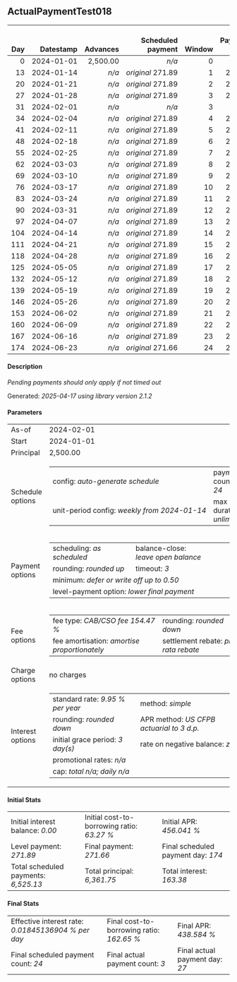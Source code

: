 <h2>ActualPaymentTest018</h2>
<table>
    <thead style="vertical-align: bottom;">
        <th style="text-align: right;">Day</th>
        <th style="text-align: right;">Datestamp</th>
        <th style="text-align: right;">Advances</th>
        <th style="text-align: right;">Scheduled payment</th>
        <th style="text-align: right;">Window</th>
        <th style="text-align: right;">Payment due</th>
        <th style="text-align: right;">Actual payments</th>
        <th style="text-align: right;">Generated payment</th>
        <th style="text-align: right;">Net effect</th>
        <th style="text-align: right;">Payment status</th>
        <th style="text-align: right;">Balance status</th>
        <th style="text-align: right;">Simple interest</th>
        <th style="text-align: right;">New interest</th>
        <th style="text-align: right;">New charges</th>
        <th style="text-align: right;">Principal portion</th>
        <th style="text-align: right;">Fee portion</th>
        <th style="text-align: right;">Interest portion</th>
        <th style="text-align: right;">Charges portion</th>
        <th style="text-align: right;">Fee rebate</th>
        <th style="text-align: right;">Principal balance</th>
        <th style="text-align: right;">Fee balance</th>
        <th style="text-align: right;">Interest balance</th>
        <th style="text-align: right;">Charges balance</th>
        <th style="text-align: right;">Settlement figure</th>
        <th style="text-align: right;">Fee rebate if&nbsp;settled</th>
    </thead>
    <tr style="text-align: right;">
        <td class="ci00">0</td>
        <td class="ci01" style="white-space: nowrap;">2024-01-01</td>
        <td class="ci02">2,500.00</td>
        <td class="ci03" style="white-space: nowrap;"><i>n/a<i></td>
        <td class="ci04">0</td>
        <td class="ci05">0.00</td>
        <td class="ci06"><i>n/a</i></td>
        <td class="ci07"><i>n/a</i></td>
        <td class="ci08">0.00</td>
        <td class="ci09"><i>none&nbsp;scheduled</i></td>
        <td class="ci10">open</td>
        <td class="ci11">0.0000</td>
        <td class="ci12">0.0000</td>
        <td class="ci13"><i>n/a</i></td>
        <td class="ci14">0.00</td>
        <td class="ci15">0.00</td>
        <td class="ci16">0.00</td>
        <td class="ci17">0.00</td>
        <td class="ci18">0.00</td>
        <td class="ci19">2,500.00</td>
        <td class="ci20">3,861.75</td>
        <td class="ci21">0.0000</td>
        <td class="ci22">0.00</td>
        <td class="ci23">6,361.75</td>
        <td class="ci24">3,861.75</td>
    </tr>
    <tr style="text-align: right;">
        <td class="ci00">13</td>
        <td class="ci01" style="white-space: nowrap;">2024-01-14</td>
        <td class="ci02"><i>n/a</i></td>
        <td class="ci03" style="white-space: nowrap;"><i>original</i> 271.89</td>
        <td class="ci04">1</td>
        <td class="ci05">271.89</td>
        <td class="ci06"><i>confirmed</i>&nbsp;271.89</td>
        <td class="ci07"><i>n/a</i></td>
        <td class="ci08">271.89</td>
        <td class="ci09"><i>payment&nbsp;made</i></td>
        <td class="ci10">open</td>
        <td class="ci11">22.5450</td>
        <td class="ci12">22.5450</td>
        <td class="ci13"><i>n/a</i></td>
        <td class="ci14">97.98</td>
        <td class="ci15">151.37</td>
        <td class="ci16">22.54</td>
        <td class="ci17">0.00</td>
        <td class="ci18">0.00</td>
        <td class="ci19">2,402.02</td>
        <td class="ci20">3,710.38</td>
        <td class="ci21">0.0000</td>
        <td class="ci22">0.00</td>
        <td class="ci23">2,539.17</td>
        <td class="ci24">3,573.23</td>
    </tr>
    <tr style="text-align: right;">
        <td class="ci00">20</td>
        <td class="ci01" style="white-space: nowrap;">2024-01-21</td>
        <td class="ci02"><i>n/a</i></td>
        <td class="ci03" style="white-space: nowrap;"><i>original</i> 271.89</td>
        <td class="ci04">2</td>
        <td class="ci05">271.89</td>
        <td class="ci06">271.89&nbsp;<i>timed&nbsp;out</i></td>
        <td class="ci07"><i>n/a</i></td>
        <td class="ci08">0.00</td>
        <td class="ci09"><i>missed&nbsp;payment</i></td>
        <td class="ci10">open</td>
        <td class="ci11">11.6638</td>
        <td class="ci12">11.6638</td>
        <td class="ci13"><i>n/a</i></td>
        <td class="ci14">0.00</td>
        <td class="ci15">0.00</td>
        <td class="ci16">0.00</td>
        <td class="ci17">0.00</td>
        <td class="ci18">0.00</td>
        <td class="ci19">2,402.02</td>
        <td class="ci20">3,710.38</td>
        <td class="ci21">11.6638</td>
        <td class="ci22">0.00</td>
        <td class="ci23">2,706.18</td>
        <td class="ci24">3,417.88</td>
    </tr>
    <tr style="text-align: right;">
        <td class="ci00">27</td>
        <td class="ci01" style="white-space: nowrap;">2024-01-28</td>
        <td class="ci02"><i>n/a</i></td>
        <td class="ci03" style="white-space: nowrap;"><i>original</i> 271.89</td>
        <td class="ci04">3</td>
        <td class="ci05">271.89</td>
        <td class="ci06">271.89&nbsp;<i>timed&nbsp;out</i></td>
        <td class="ci07"><i>n/a</i></td>
        <td class="ci08">0.00</td>
        <td class="ci09"><i>missed&nbsp;payment</i></td>
        <td class="ci10">open</td>
        <td class="ci11">11.6638</td>
        <td class="ci12">11.6638</td>
        <td class="ci13"><i>n/a</i></td>
        <td class="ci14">0.00</td>
        <td class="ci15">0.00</td>
        <td class="ci16">0.00</td>
        <td class="ci17">0.00</td>
        <td class="ci18">0.00</td>
        <td class="ci19">2,402.02</td>
        <td class="ci20">3,710.38</td>
        <td class="ci21">23.3276</td>
        <td class="ci22">0.00</td>
        <td class="ci23">2,873.20</td>
        <td class="ci24">3,262.52</td>
    </tr>
    <tr style="text-align: right;">
        <td class="ci00">31</td>
        <td class="ci01" style="white-space: nowrap;">2024-02-01</td>
        <td class="ci02"><i>n/a</i></td>
        <td class="ci03" style="white-space: nowrap;"><i>n/a<i></td>
        <td class="ci04">3</td>
        <td class="ci05">0.00</td>
        <td class="ci06"><i>n/a</i></td>
        <td class="ci07"><i>n/a</i></td>
        <td class="ci08">0.00</td>
        <td class="ci09"><i>information&nbsp;only</i></td>
        <td class="ci10">open</td>
        <td class="ci11">6.6650</td>
        <td class="ci12">6.6650</td>
        <td class="ci13"><i>n/a</i></td>
        <td class="ci14">0.00</td>
        <td class="ci15">0.00</td>
        <td class="ci16">0.00</td>
        <td class="ci17">0.00</td>
        <td class="ci18">0.00</td>
        <td class="ci19">2,402.02</td>
        <td class="ci20">3,710.38</td>
        <td class="ci21">29.9926</td>
        <td class="ci22">0.00</td>
        <td class="ci23">2,968.65</td>
        <td class="ci24">3,173.74</td>
    </tr>
    <tr style="text-align: right;">
        <td class="ci00">34</td>
        <td class="ci01" style="white-space: nowrap;">2024-02-04</td>
        <td class="ci02"><i>n/a</i></td>
        <td class="ci03" style="white-space: nowrap;"><i>original</i> 271.89</td>
        <td class="ci04">4</td>
        <td class="ci05">271.89</td>
        <td class="ci06"><i>n/a</i></td>
        <td class="ci07"><i>n/a</i></td>
        <td class="ci08">271.89</td>
        <td class="ci09"><i>not&nbsp;yet&nbsp;due</i></td>
        <td class="ci10">open</td>
        <td class="ci11">4.9988</td>
        <td class="ci12">4.9988</td>
        <td class="ci13"><i>n/a</i></td>
        <td class="ci14">93.09</td>
        <td class="ci15">143.81</td>
        <td class="ci16">34.99</td>
        <td class="ci17">0.00</td>
        <td class="ci18">0.00</td>
        <td class="ci19">2,308.93</td>
        <td class="ci20">3,566.57</td>
        <td class="ci21">0.0000</td>
        <td class="ci22">0.00</td>
        <td class="ci23">3,040.23</td>
        <td class="ci24">3,107.16</td>
    </tr>
    <tr style="text-align: right;">
        <td class="ci00">41</td>
        <td class="ci01" style="white-space: nowrap;">2024-02-11</td>
        <td class="ci02"><i>n/a</i></td>
        <td class="ci03" style="white-space: nowrap;"><i>original</i> 271.89</td>
        <td class="ci04">5</td>
        <td class="ci05">271.89</td>
        <td class="ci06"><i>n/a</i></td>
        <td class="ci07"><i>n/a</i></td>
        <td class="ci08">271.89</td>
        <td class="ci09"><i>not&nbsp;yet&nbsp;due</i></td>
        <td class="ci10">open</td>
        <td class="ci11">11.2117</td>
        <td class="ci12">11.2117</td>
        <td class="ci13"><i>n/a</i></td>
        <td class="ci14">102.44</td>
        <td class="ci15">158.24</td>
        <td class="ci16">11.21</td>
        <td class="ci17">0.00</td>
        <td class="ci18">0.00</td>
        <td class="ci19">2,206.49</td>
        <td class="ci20">3,408.33</td>
        <td class="ci21">0.0000</td>
        <td class="ci22">0.00</td>
        <td class="ci23">2,934.91</td>
        <td class="ci24">2,951.80</td>
    </tr>
    <tr style="text-align: right;">
        <td class="ci00">48</td>
        <td class="ci01" style="white-space: nowrap;">2024-02-18</td>
        <td class="ci02"><i>n/a</i></td>
        <td class="ci03" style="white-space: nowrap;"><i>original</i> 271.89</td>
        <td class="ci04">6</td>
        <td class="ci05">271.89</td>
        <td class="ci06"><i>n/a</i></td>
        <td class="ci07"><i>n/a</i></td>
        <td class="ci08">271.89</td>
        <td class="ci09"><i>not&nbsp;yet&nbsp;due</i></td>
        <td class="ci10">open</td>
        <td class="ci11">10.7143</td>
        <td class="ci12">10.7143</td>
        <td class="ci13"><i>n/a</i></td>
        <td class="ci14">102.63</td>
        <td class="ci15">158.55</td>
        <td class="ci16">10.71</td>
        <td class="ci17">0.00</td>
        <td class="ci18">0.00</td>
        <td class="ci19">2,103.86</td>
        <td class="ci20">3,249.78</td>
        <td class="ci21">0.0000</td>
        <td class="ci22">0.00</td>
        <td class="ci23">2,829.09</td>
        <td class="ci24">2,796.44</td>
    </tr>
    <tr style="text-align: right;">
        <td class="ci00">55</td>
        <td class="ci01" style="white-space: nowrap;">2024-02-25</td>
        <td class="ci02"><i>n/a</i></td>
        <td class="ci03" style="white-space: nowrap;"><i>original</i> 271.89</td>
        <td class="ci04">7</td>
        <td class="ci05">271.89</td>
        <td class="ci06"><i>n/a</i></td>
        <td class="ci07"><i>n/a</i></td>
        <td class="ci08">271.89</td>
        <td class="ci09"><i>not&nbsp;yet&nbsp;due</i></td>
        <td class="ci10">open</td>
        <td class="ci11">10.2159</td>
        <td class="ci12">10.2159</td>
        <td class="ci13"><i>n/a</i></td>
        <td class="ci14">102.83</td>
        <td class="ci15">158.85</td>
        <td class="ci16">10.21</td>
        <td class="ci17">0.00</td>
        <td class="ci18">0.00</td>
        <td class="ci19">2,001.03</td>
        <td class="ci20">3,090.93</td>
        <td class="ci21">0.0000</td>
        <td class="ci22">0.00</td>
        <td class="ci23">2,722.76</td>
        <td class="ci24">2,641.09</td>
    </tr>
    <tr style="text-align: right;">
        <td class="ci00">62</td>
        <td class="ci01" style="white-space: nowrap;">2024-03-03</td>
        <td class="ci02"><i>n/a</i></td>
        <td class="ci03" style="white-space: nowrap;"><i>original</i> 271.89</td>
        <td class="ci04">8</td>
        <td class="ci05">271.89</td>
        <td class="ci06"><i>n/a</i></td>
        <td class="ci07"><i>n/a</i></td>
        <td class="ci08">271.89</td>
        <td class="ci09"><i>not&nbsp;yet&nbsp;due</i></td>
        <td class="ci10">open</td>
        <td class="ci11">9.7166</td>
        <td class="ci12">9.7166</td>
        <td class="ci13"><i>n/a</i></td>
        <td class="ci14">103.02</td>
        <td class="ci15">159.16</td>
        <td class="ci16">9.71</td>
        <td class="ci17">0.00</td>
        <td class="ci18">0.00</td>
        <td class="ci19">1,898.01</td>
        <td class="ci20">2,931.77</td>
        <td class="ci21">0.0000</td>
        <td class="ci22">0.00</td>
        <td class="ci23">2,615.94</td>
        <td class="ci24">2,485.73</td>
    </tr>
    <tr style="text-align: right;">
        <td class="ci00">69</td>
        <td class="ci01" style="white-space: nowrap;">2024-03-10</td>
        <td class="ci02"><i>n/a</i></td>
        <td class="ci03" style="white-space: nowrap;"><i>original</i> 271.89</td>
        <td class="ci04">9</td>
        <td class="ci05">271.89</td>
        <td class="ci06"><i>n/a</i></td>
        <td class="ci07"><i>n/a</i></td>
        <td class="ci08">271.89</td>
        <td class="ci09"><i>not&nbsp;yet&nbsp;due</i></td>
        <td class="ci10">open</td>
        <td class="ci11">9.2163</td>
        <td class="ci12">9.2163</td>
        <td class="ci13"><i>n/a</i></td>
        <td class="ci14">103.22</td>
        <td class="ci15">159.46</td>
        <td class="ci16">9.21</td>
        <td class="ci17">0.00</td>
        <td class="ci18">0.00</td>
        <td class="ci19">1,794.79</td>
        <td class="ci20">2,772.31</td>
        <td class="ci21">0.0000</td>
        <td class="ci22">0.00</td>
        <td class="ci23">2,508.62</td>
        <td class="ci24">2,330.37</td>
    </tr>
    <tr style="text-align: right;">
        <td class="ci00">76</td>
        <td class="ci01" style="white-space: nowrap;">2024-03-17</td>
        <td class="ci02"><i>n/a</i></td>
        <td class="ci03" style="white-space: nowrap;"><i>original</i> 271.89</td>
        <td class="ci04">10</td>
        <td class="ci05">271.89</td>
        <td class="ci06"><i>n/a</i></td>
        <td class="ci07"><i>n/a</i></td>
        <td class="ci08">271.89</td>
        <td class="ci09"><i>not&nbsp;yet&nbsp;due</i></td>
        <td class="ci10">open</td>
        <td class="ci11">8.7150</td>
        <td class="ci12">8.7150</td>
        <td class="ci13"><i>n/a</i></td>
        <td class="ci14">103.42</td>
        <td class="ci15">159.76</td>
        <td class="ci16">8.71</td>
        <td class="ci17">0.00</td>
        <td class="ci18">0.00</td>
        <td class="ci19">1,691.37</td>
        <td class="ci20">2,612.55</td>
        <td class="ci21">0.0000</td>
        <td class="ci22">0.00</td>
        <td class="ci23">2,400.80</td>
        <td class="ci24">2,175.01</td>
    </tr>
    <tr style="text-align: right;">
        <td class="ci00">83</td>
        <td class="ci01" style="white-space: nowrap;">2024-03-24</td>
        <td class="ci02"><i>n/a</i></td>
        <td class="ci03" style="white-space: nowrap;"><i>original</i> 271.89</td>
        <td class="ci04">11</td>
        <td class="ci05">271.89</td>
        <td class="ci06"><i>n/a</i></td>
        <td class="ci07"><i>n/a</i></td>
        <td class="ci08">271.89</td>
        <td class="ci09"><i>not&nbsp;yet&nbsp;due</i></td>
        <td class="ci10">open</td>
        <td class="ci11">8.2128</td>
        <td class="ci12">8.2128</td>
        <td class="ci13"><i>n/a</i></td>
        <td class="ci14">103.61</td>
        <td class="ci15">160.07</td>
        <td class="ci16">8.21</td>
        <td class="ci17">0.00</td>
        <td class="ci18">0.00</td>
        <td class="ci19">1,587.76</td>
        <td class="ci20">2,452.48</td>
        <td class="ci21">0.0000</td>
        <td class="ci22">0.00</td>
        <td class="ci23">2,292.47</td>
        <td class="ci24">2,019.66</td>
    </tr>
    <tr style="text-align: right;">
        <td class="ci00">90</td>
        <td class="ci01" style="white-space: nowrap;">2024-03-31</td>
        <td class="ci02"><i>n/a</i></td>
        <td class="ci03" style="white-space: nowrap;"><i>original</i> 271.89</td>
        <td class="ci04">12</td>
        <td class="ci05">271.89</td>
        <td class="ci06"><i>n/a</i></td>
        <td class="ci07"><i>n/a</i></td>
        <td class="ci08">271.89</td>
        <td class="ci09"><i>not&nbsp;yet&nbsp;due</i></td>
        <td class="ci10">open</td>
        <td class="ci11">7.7097</td>
        <td class="ci12">7.7097</td>
        <td class="ci13"><i>n/a</i></td>
        <td class="ci14">103.81</td>
        <td class="ci15">160.38</td>
        <td class="ci16">7.70</td>
        <td class="ci17">0.00</td>
        <td class="ci18">0.00</td>
        <td class="ci19">1,483.95</td>
        <td class="ci20">2,292.10</td>
        <td class="ci21">0.0000</td>
        <td class="ci22">0.00</td>
        <td class="ci23">2,183.64</td>
        <td class="ci24">1,864.30</td>
    </tr>
    <tr style="text-align: right;">
        <td class="ci00">97</td>
        <td class="ci01" style="white-space: nowrap;">2024-04-07</td>
        <td class="ci02"><i>n/a</i></td>
        <td class="ci03" style="white-space: nowrap;"><i>original</i> 271.89</td>
        <td class="ci04">13</td>
        <td class="ci05">271.89</td>
        <td class="ci06"><i>n/a</i></td>
        <td class="ci07"><i>n/a</i></td>
        <td class="ci08">271.89</td>
        <td class="ci09"><i>not&nbsp;yet&nbsp;due</i></td>
        <td class="ci10">open</td>
        <td class="ci11">7.2055</td>
        <td class="ci12">7.2055</td>
        <td class="ci13"><i>n/a</i></td>
        <td class="ci14">104.01</td>
        <td class="ci15">160.68</td>
        <td class="ci16">7.20</td>
        <td class="ci17">0.00</td>
        <td class="ci18">0.00</td>
        <td class="ci19">1,379.94</td>
        <td class="ci20">2,131.42</td>
        <td class="ci21">0.0000</td>
        <td class="ci22">0.00</td>
        <td class="ci23">2,074.31</td>
        <td class="ci24">1,708.94</td>
    </tr>
    <tr style="text-align: right;">
        <td class="ci00">104</td>
        <td class="ci01" style="white-space: nowrap;">2024-04-14</td>
        <td class="ci02"><i>n/a</i></td>
        <td class="ci03" style="white-space: nowrap;"><i>original</i> 271.89</td>
        <td class="ci04">14</td>
        <td class="ci05">271.89</td>
        <td class="ci06"><i>n/a</i></td>
        <td class="ci07"><i>n/a</i></td>
        <td class="ci08">271.89</td>
        <td class="ci09"><i>not&nbsp;yet&nbsp;due</i></td>
        <td class="ci10">open</td>
        <td class="ci11">6.7004</td>
        <td class="ci12">6.7004</td>
        <td class="ci13"><i>n/a</i></td>
        <td class="ci14">104.21</td>
        <td class="ci15">160.98</td>
        <td class="ci16">6.70</td>
        <td class="ci17">0.00</td>
        <td class="ci18">0.00</td>
        <td class="ci19">1,275.73</td>
        <td class="ci20">1,970.44</td>
        <td class="ci21">0.0000</td>
        <td class="ci22">0.00</td>
        <td class="ci23">1,964.48</td>
        <td class="ci24">1,553.58</td>
    </tr>
    <tr style="text-align: right;">
        <td class="ci00">111</td>
        <td class="ci01" style="white-space: nowrap;">2024-04-21</td>
        <td class="ci02"><i>n/a</i></td>
        <td class="ci03" style="white-space: nowrap;"><i>original</i> 271.89</td>
        <td class="ci04">15</td>
        <td class="ci05">271.89</td>
        <td class="ci06"><i>n/a</i></td>
        <td class="ci07"><i>n/a</i></td>
        <td class="ci08">271.89</td>
        <td class="ci09"><i>not&nbsp;yet&nbsp;due</i></td>
        <td class="ci10">open</td>
        <td class="ci11">6.1944</td>
        <td class="ci12">6.1944</td>
        <td class="ci13"><i>n/a</i></td>
        <td class="ci14">104.41</td>
        <td class="ci15">161.29</td>
        <td class="ci16">6.19</td>
        <td class="ci17">0.00</td>
        <td class="ci18">0.00</td>
        <td class="ci19">1,171.32</td>
        <td class="ci20">1,809.15</td>
        <td class="ci21">0.0000</td>
        <td class="ci22">0.00</td>
        <td class="ci23">1,854.14</td>
        <td class="ci24">1,398.22</td>
    </tr>
    <tr style="text-align: right;">
        <td class="ci00">118</td>
        <td class="ci01" style="white-space: nowrap;">2024-04-28</td>
        <td class="ci02"><i>n/a</i></td>
        <td class="ci03" style="white-space: nowrap;"><i>original</i> 271.89</td>
        <td class="ci04">16</td>
        <td class="ci05">271.89</td>
        <td class="ci06"><i>n/a</i></td>
        <td class="ci07"><i>n/a</i></td>
        <td class="ci08">271.89</td>
        <td class="ci09"><i>not&nbsp;yet&nbsp;due</i></td>
        <td class="ci10">open</td>
        <td class="ci11">5.6874</td>
        <td class="ci12">5.6874</td>
        <td class="ci13"><i>n/a</i></td>
        <td class="ci14">104.61</td>
        <td class="ci15">161.60</td>
        <td class="ci16">5.68</td>
        <td class="ci17">0.00</td>
        <td class="ci18">0.00</td>
        <td class="ci19">1,066.71</td>
        <td class="ci20">1,647.55</td>
        <td class="ci21">0.0000</td>
        <td class="ci22">0.00</td>
        <td class="ci23">1,743.28</td>
        <td class="ci24">1,242.87</td>
    </tr>
    <tr style="text-align: right;">
        <td class="ci00">125</td>
        <td class="ci01" style="white-space: nowrap;">2024-05-05</td>
        <td class="ci02"><i>n/a</i></td>
        <td class="ci03" style="white-space: nowrap;"><i>original</i> 271.89</td>
        <td class="ci04">17</td>
        <td class="ci05">271.89</td>
        <td class="ci06"><i>n/a</i></td>
        <td class="ci07"><i>n/a</i></td>
        <td class="ci08">271.89</td>
        <td class="ci09"><i>not&nbsp;yet&nbsp;due</i></td>
        <td class="ci10">open</td>
        <td class="ci11">5.1794</td>
        <td class="ci12">5.1794</td>
        <td class="ci13"><i>n/a</i></td>
        <td class="ci14">104.81</td>
        <td class="ci15">161.91</td>
        <td class="ci16">5.17</td>
        <td class="ci17">0.00</td>
        <td class="ci18">0.00</td>
        <td class="ci19">961.90</td>
        <td class="ci20">1,485.64</td>
        <td class="ci21">0.0000</td>
        <td class="ci22">0.00</td>
        <td class="ci23">1,631.92</td>
        <td class="ci24">1,087.51</td>
    </tr>
    <tr style="text-align: right;">
        <td class="ci00">132</td>
        <td class="ci01" style="white-space: nowrap;">2024-05-12</td>
        <td class="ci02"><i>n/a</i></td>
        <td class="ci03" style="white-space: nowrap;"><i>original</i> 271.89</td>
        <td class="ci04">18</td>
        <td class="ci05">271.89</td>
        <td class="ci06"><i>n/a</i></td>
        <td class="ci07"><i>n/a</i></td>
        <td class="ci08">271.89</td>
        <td class="ci09"><i>not&nbsp;yet&nbsp;due</i></td>
        <td class="ci10">open</td>
        <td class="ci11">4.6704</td>
        <td class="ci12">4.6704</td>
        <td class="ci13"><i>n/a</i></td>
        <td class="ci14">105.01</td>
        <td class="ci15">162.21</td>
        <td class="ci16">4.67</td>
        <td class="ci17">0.00</td>
        <td class="ci18">0.00</td>
        <td class="ci19">856.89</td>
        <td class="ci20">1,323.43</td>
        <td class="ci21">0.0000</td>
        <td class="ci22">0.00</td>
        <td class="ci23">1,520.06</td>
        <td class="ci24">932.15</td>
    </tr>
    <tr style="text-align: right;">
        <td class="ci00">139</td>
        <td class="ci01" style="white-space: nowrap;">2024-05-19</td>
        <td class="ci02"><i>n/a</i></td>
        <td class="ci03" style="white-space: nowrap;"><i>original</i> 271.89</td>
        <td class="ci04">19</td>
        <td class="ci05">271.89</td>
        <td class="ci06"><i>n/a</i></td>
        <td class="ci07"><i>n/a</i></td>
        <td class="ci08">271.89</td>
        <td class="ci09"><i>not&nbsp;yet&nbsp;due</i></td>
        <td class="ci10">open</td>
        <td class="ci11">4.1605</td>
        <td class="ci12">4.1605</td>
        <td class="ci13"><i>n/a</i></td>
        <td class="ci14">105.21</td>
        <td class="ci15">162.52</td>
        <td class="ci16">4.16</td>
        <td class="ci17">0.00</td>
        <td class="ci18">0.00</td>
        <td class="ci19">751.68</td>
        <td class="ci20">1,160.91</td>
        <td class="ci21">0.0000</td>
        <td class="ci22">0.00</td>
        <td class="ci23">1,407.69</td>
        <td class="ci24">776.79</td>
    </tr>
    <tr style="text-align: right;">
        <td class="ci00">146</td>
        <td class="ci01" style="white-space: nowrap;">2024-05-26</td>
        <td class="ci02"><i>n/a</i></td>
        <td class="ci03" style="white-space: nowrap;"><i>original</i> 271.89</td>
        <td class="ci04">20</td>
        <td class="ci05">271.89</td>
        <td class="ci06"><i>n/a</i></td>
        <td class="ci07"><i>n/a</i></td>
        <td class="ci08">271.89</td>
        <td class="ci09"><i>not&nbsp;yet&nbsp;due</i></td>
        <td class="ci10">open</td>
        <td class="ci11">3.6496</td>
        <td class="ci12">3.6496</td>
        <td class="ci13"><i>n/a</i></td>
        <td class="ci14">105.41</td>
        <td class="ci15">162.84</td>
        <td class="ci16">3.64</td>
        <td class="ci17">0.00</td>
        <td class="ci18">0.00</td>
        <td class="ci19">646.27</td>
        <td class="ci20">998.07</td>
        <td class="ci21">0.0000</td>
        <td class="ci22">0.00</td>
        <td class="ci23">1,294.79</td>
        <td class="ci24">621.44</td>
    </tr>
    <tr style="text-align: right;">
        <td class="ci00">153</td>
        <td class="ci01" style="white-space: nowrap;">2024-06-02</td>
        <td class="ci02"><i>n/a</i></td>
        <td class="ci03" style="white-space: nowrap;"><i>original</i> 271.89</td>
        <td class="ci04">21</td>
        <td class="ci05">271.89</td>
        <td class="ci06"><i>n/a</i></td>
        <td class="ci07"><i>n/a</i></td>
        <td class="ci08">271.89</td>
        <td class="ci09"><i>not&nbsp;yet&nbsp;due</i></td>
        <td class="ci10">open</td>
        <td class="ci11">3.1378</td>
        <td class="ci12">3.1378</td>
        <td class="ci13"><i>n/a</i></td>
        <td class="ci14">105.61</td>
        <td class="ci15">163.15</td>
        <td class="ci16">3.13</td>
        <td class="ci17">0.00</td>
        <td class="ci18">0.00</td>
        <td class="ci19">540.66</td>
        <td class="ci20">834.92</td>
        <td class="ci21">0.0000</td>
        <td class="ci22">0.00</td>
        <td class="ci23">1,181.39</td>
        <td class="ci24">466.08</td>
    </tr>
    <tr style="text-align: right;">
        <td class="ci00">160</td>
        <td class="ci01" style="white-space: nowrap;">2024-06-09</td>
        <td class="ci02"><i>n/a</i></td>
        <td class="ci03" style="white-space: nowrap;"><i>original</i> 271.89</td>
        <td class="ci04">22</td>
        <td class="ci05">271.89</td>
        <td class="ci06"><i>n/a</i></td>
        <td class="ci07"><i>n/a</i></td>
        <td class="ci08">271.89</td>
        <td class="ci09"><i>not&nbsp;yet&nbsp;due</i></td>
        <td class="ci10">open</td>
        <td class="ci11">2.6249</td>
        <td class="ci12">2.6249</td>
        <td class="ci13"><i>n/a</i></td>
        <td class="ci14">105.81</td>
        <td class="ci15">163.46</td>
        <td class="ci16">2.62</td>
        <td class="ci17">0.00</td>
        <td class="ci18">0.00</td>
        <td class="ci19">434.85</td>
        <td class="ci20">671.46</td>
        <td class="ci21">0.0000</td>
        <td class="ci22">0.00</td>
        <td class="ci23">1,067.48</td>
        <td class="ci24">310.72</td>
    </tr>
    <tr style="text-align: right;">
        <td class="ci00">167</td>
        <td class="ci01" style="white-space: nowrap;">2024-06-16</td>
        <td class="ci02"><i>n/a</i></td>
        <td class="ci03" style="white-space: nowrap;"><i>original</i> 271.89</td>
        <td class="ci04">23</td>
        <td class="ci05">271.89</td>
        <td class="ci06"><i>n/a</i></td>
        <td class="ci07"><i>n/a</i></td>
        <td class="ci08">271.89</td>
        <td class="ci09"><i>not&nbsp;yet&nbsp;due</i></td>
        <td class="ci10">open</td>
        <td class="ci11">2.1111</td>
        <td class="ci12">2.1111</td>
        <td class="ci13"><i>n/a</i></td>
        <td class="ci14">106.01</td>
        <td class="ci15">163.77</td>
        <td class="ci16">2.11</td>
        <td class="ci17">0.00</td>
        <td class="ci18">0.00</td>
        <td class="ci19">328.84</td>
        <td class="ci20">507.69</td>
        <td class="ci21">0.0000</td>
        <td class="ci22">0.00</td>
        <td class="ci23">836.53</td>
        <td class="ci24">155.36</td>
    </tr>
    <tr style="text-align: right;">
        <td class="ci00">174</td>
        <td class="ci01" style="white-space: nowrap;">2024-06-23</td>
        <td class="ci02"><i>n/a</i></td>
        <td class="ci03" style="white-space: nowrap;"><i>original</i> 271.66</td>
        <td class="ci04">24</td>
        <td class="ci05">271.66</td>
        <td class="ci06"><i>n/a</i></td>
        <td class="ci07"><i>n/a</i></td>
        <td class="ci08">271.66</td>
        <td class="ci09"><i>not&nbsp;yet&nbsp;due</i></td>
        <td class="ci10">open</td>
        <td class="ci11">1.5963</td>
        <td class="ci12">1.5963</td>
        <td class="ci13"><i>n/a</i></td>
        <td class="ci14">106.13</td>
        <td class="ci15">163.94</td>
        <td class="ci16">1.59</td>
        <td class="ci17">0.00</td>
        <td class="ci18">0.00</td>
        <td class="ci19">222.71</td>
        <td class="ci20">343.75</td>
        <td class="ci21">0.0000</td>
        <td class="ci22">0.00</td>
        <td class="ci23">566.46</td>
        <td class="ci24">0.00</td>
    </tr>
</table>

<h4>Description</h4>
<p><i>Pending payments should only apply if not timed out</i></p>
<p>Generated: <i>2025-04-17 using library version 2.1.2</i></p>
<h4>Parameters</h4>
<table>
    <tr>
        <td>As-of</td>
        <td>2024-02-01</td>
    </tr>
    <tr>
        <td>Start</td>
        <td>2024-01-01</td>
    </tr>
    <tr>
        <td>Principal</td>
        <td>2,500.00</td>
    </tr>
    <tr>
        <td>Schedule options</td>
        <td>
            <table>
                <tr>
                    <td>config: <i>auto-generate schedule</i></td>
                    <td>payment count: <i>24</i></td>
                </tr>
                <tr>
                    <td style="white-space: nowrap;">unit-period config: <i>weekly from 2024-01-14</i></td>
                    <td>max duration: <i>unlimited</i></td>
                </tr>
            </table>
        </td>
    </tr>
    <tr>
        <td>Payment options</td>
        <td>
            <table>
                <tr>
                    <td>scheduling: <i>as scheduled</i></td>
                    <td>balance-close: <i>leave&nbsp;open&nbsp;balance</i></td>
                </tr>
                <tr>
                    <td>rounding: <i>rounded up</i></td>
                    <td>timeout: <i>3</i></td>
                </tr>
                <tr>
                    <td colspan='2'>minimum: <i>defer&nbsp;or&nbsp;write&nbsp;off&nbsp;up&nbsp;to&nbsp;0.50</i></td>
                </tr>
                <tr>
                    <td colspan='2'>level-payment option: <i>lower&nbsp;final&nbsp;payment</i></td>
                </tr>
            </table>
        </td>
    </tr>
    <tr>
        <td>Fee options</td>
        <td>
            <table>
                <tr>
                    <td>fee type: <i><i>CAB/CSO fee</i> 154.47 %</i></td>
                    <td>rounding: <i>rounded down</i></td>
                </tr>
                <tr>
                    <td>fee amortisation: <i>amortise proportionately</i></td>
                    <td>settlement rebate: <i>pro-rata rebate</i></td>
                </tr>
            </table>
        </td>
    </tr>
    <tr>
        <td>Charge options</td>
        <td>no charges
        </td>
    </tr>
    <tr>
        <td>Interest options</td>
        <td>
            <table>
                <tr>
                    <td>standard rate: <i>9.95 % per year</i></td>
                    <td>method: <i>simple</i></td>
                </tr>
                <tr>
                    <td>rounding: <i>rounded down</i></td>
                    <td>APR method: <i>US CFPB actuarial to 3 d.p.</i></td>
                </tr>
                <tr>
                    <td>initial grace period: <i>3 day(s)</i></td>
                    <td>rate on negative balance: <i>zero</i></td>
                </tr>
                <tr>
                    <td colspan="2">promotional rates: <i><i>n/a</i></i></td>
                </tr>
                <tr>
                    <td colspan="2">cap: <i>total <i>n/a</i>; daily <i>n/a</i></td>
                </tr>
            </table>
        </td>
    </tr>
</table>
<h4>Initial Stats</h4>
<table>
    <tr>
        <td>Initial interest balance: <i>0.00</i></td>
        <td>Initial cost-to-borrowing ratio: <i>63.27 %</i></td>
        <td>Initial APR: <i>456.041 %</i></td>
    </tr>
    <tr>
        <td>Level payment: <i>271.89</i></td>
        <td>Final payment: <i>271.66</i></td>
        <td>Final scheduled payment day: <i>174</i></td>
    </tr>
    <tr>
        <td>Total scheduled payments: <i>6,525.13</i></td>
        <td>Total principal: <i>6,361.75</i></td>
        <td>Total interest: <i>163.38</i></td>
    </tr>
</table>

<h4>Final Stats</h4>
<table>
    <tr>
        <td>Effective interest rate: <i>0.01845136904 % per day</i></td>
        <td>Final cost-to-borrowing ratio: <i>162.65 %</i></td>
        <td>Final APR: <i>438.584 %</i></td>
    </tr>
    <tr>
        <td>Final scheduled payment count: <i>24</i></td>
        <td>Final actual payment count: <i>3</i></td>
        <td>Final actual payment day: <i>27</i></td>
    </tr>
</table>
